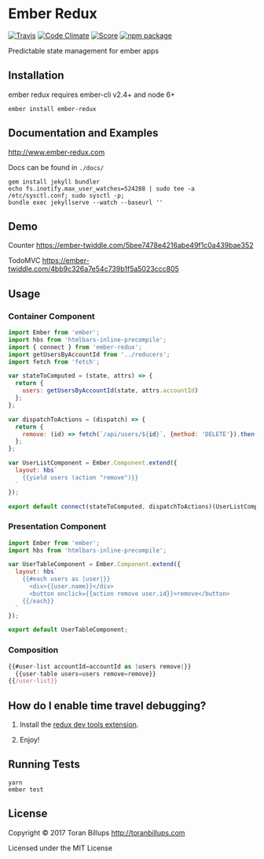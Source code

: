 # Ember Redux

[![Travis][build-badge]][build] [![Code Climate][climate-badge]][climate] [![Score][score-badge]][score] [![npm package][npm-badge]][npm]

Predictable state management for ember apps

## Installation

ember redux requires ember-cli v2.4+ and node 6+

```
ember install ember-redux
```

## Documentation and Examples

http://www.ember-redux.com


Docs can be found in `./docs/` 

```
gem install jekyll bundler 
echo fs.inotify.max_user_watches=524288 | sudo tee -a /etc/sysctl.conf; sudo sysctl -p; 
bundle exec jekyllserve --watch --baseurl ''
```

## Demo

Counter
https://ember-twiddle.com/5bee7478e4216abe49f1c0a439bae352

TodoMVC
https://ember-twiddle.com/4bb9c326a7e54c739b1f5a5023ccc805

## Usage

### Container Component

```js
import Ember from 'ember';
import hbs from 'htmlbars-inline-precompile';
import { connect } from 'ember-redux';
import getUsersByAccountId from '../reducers';
import fetch from 'fetch';

var stateToComputed = (state, attrs) => {
  return {
    users: getUsersByAccountId(state, attrs.accountId)
  };
};

var dispatchToActions = (dispatch) => {
  return {
    remove: (id) => fetch(`/api/users/${id}`, {method: 'DELETE'}).then(fetched => fetched.json()).then(response => dispatch({type: 'REMOVE_USER', id: id}))
  };
};

var UserListComponent = Ember.Component.extend({
  layout: hbs`
    {{yield users (action "remove")}}
  `
});

export default connect(stateToComputed, dispatchToActions)(UserListComponent);
```

### Presentation Component

```js
import Ember from 'ember';
import hbs from 'htmlbars-inline-precompile';

var UserTableComponent = Ember.Component.extend({
  layout: hbs`
    {{#each users as |user|}}
      <div>{{user.name}}</div>
      <button onclick={{action remove user.id}}>remove</button>
    {{/each}}
  `
});

export default UserTableComponent;
```

### Composition

```js
{{#user-list accountId=accountId as |users remove|}}
  {{user-table users=users remove=remove}}
{{/user-list}}
```

## How do I enable time travel debugging?

1. Install the [redux dev tools extension].

2. Enjoy!

## Running Tests

    yarn
    ember test

## License

Copyright © 2017 Toran Billups http://toranbillups.com

Licensed under the MIT License

[build-badge]: https://travis-ci.org/ember-redux/ember-redux.svg?branch=master
[build]: https://travis-ci.org/ember-redux/ember-redux

[npm-badge]: https://img.shields.io/npm/v/ember-redux.svg?style=flat-square
[npm]: https://www.npmjs.org/package/ember-redux

[climate-badge]: https://codeclimate.com/github/ember-redux/ember-redux/badges/gpa.svg
[climate]: https://codeclimate.com/github/ember-redux/ember-redux

[score-badge]: http://emberobserver.com/badges/ember-redux.svg
[score]: http://emberobserver.com/addons/ember-redux

[redux]: https://github.com/reactjs/redux

[redux dev tools extension]: https://github.com/zalmoxisus/redux-devtools-extension
